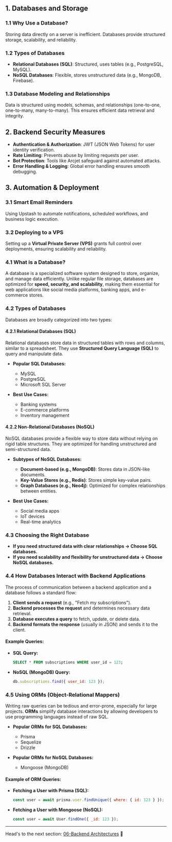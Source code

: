## 1. Databases and Storage

### 1.1 Why Use a Database?

Storing data directly on a server is inefficient. Databases provide structured storage, scalability, and reliability.

### 1.2 Types of Databases

- **Relational Databases (SQL)**: Structured, uses tables (e.g., PostgreSQL, MySQL).
- **NoSQL Databases**: Flexible, stores unstructured data (e.g., MongoDB, Firebase).

### 1.3 Database Modeling and Relationships

Data is structured using models, schemas, and relationships (one-to-one, one-to-many, many-to-many). This ensures efficient data retrieval and integrity.

## 2. Backend Security Measures

- **Authentication & Authorization**: JWT (JSON Web Tokens) for user identity verification.
- **Rate Limiting**: Prevents abuse by limiting requests per user.
- **Bot Protection**: Tools like Arcjet safeguard against automated attacks.
- **Error Handling & Logging**: Global error handling ensures smooth debugging.

## 3. Automation & Deployment

### 3.1 Smart Email Reminders

Using Upstash to automate notifications, scheduled workflows, and business logic execution.

### 3.2 Deploying to a VPS

Setting up a **Virtual Private Server (VPS)** grants full control over deployments, ensuring scalability and reliability.

### **4.1 What is a Database?**

A database is a specialized software system designed to store, organize, and manage data efficiently. Unlike regular file storage, databases are optimized for **speed, security, and scalability**, making them essential for web applications like social media platforms, banking apps, and e-commerce stores.

### **4.2 Types of Databases**

Databases are broadly categorized into two types:

#### **4.2.1 Relational Databases (SQL)**

Relational databases store data in structured tables with rows and columns, similar to a spreadsheet. They use **Structured Query Language (SQL)** to query and manipulate data.

- **Popular SQL Databases:**

  - MySQL
  - PostgreSQL
  - Microsoft SQL Server

- **Best Use Cases:**
  - Banking systems
  - E-commerce platforms
  - Inventory management

#### **4.2.2 Non-Relational Databases (NoSQL)**

NoSQL databases provide a flexible way to store data without relying on rigid table structures. They are optimized for handling unstructured and semi-structured data.

- **Subtypes of NoSQL Databases:**

  - **Document-based (e.g., MongoDB)**: Stores data in JSON-like documents.
  - **Key-Value Stores (e.g., Redis)**: Stores simple key-value pairs.
  - **Graph Databases (e.g., Neo4j)**: Optimized for complex relationships between entities.

- **Best Use Cases:**
  - Social media apps
  - IoT devices
  - Real-time analytics

### **4.3 Choosing the Right Database**

- **If you need structured data with clear relationships → Choose SQL databases.**
- **If you need scalability and flexibility for unstructured data → Choose NoSQL databases.**

### **4.4 How Databases Interact with Backend Applications**

The process of communication between a backend application and a database follows a standard flow:

1. **Client sends a request** (e.g., "Fetch my subscriptions").
2. **Backend processes the request** and determines necessary data retrieval.
3. **Database executes a query** to fetch, update, or delete data.
4. **Backend formats the response** (usually in JSON) and sends it to the client.

#### **Example Queries:**

- **SQL Query:**
  ```sql
  SELECT * FROM subscriptions WHERE user_id = 123;
  ```
- **NoSQL (MongoDB) Query:**
  ```javascript
  db.subscriptions.find({ user_id: 123 });
  ```

### **4.5 Using ORMs (Object-Relational Mappers)**

Writing raw queries can be tedious and error-prone, especially for large projects. **ORMs** simplify database interactions by allowing developers to use programming languages instead of raw SQL.

- **Popular ORMs for SQL Databases:**

  - Prisma
  - Sequelize
  - Drizzle

- **Popular ORMs for NoSQL Databases:**
  - Mongoose (MongoDB)

#### **Example of ORM Queries:**

- **Fetching a User with Prisma (SQL):**
  ```javascript
  const user = await prisma.user.findUnique({ where: { id: 123 } });
  ```
- **Fetching a User with Mongoose (NoSQL):**
  ```javascript
  const user = await User.findOne({ _id: 123 });
  ```

---

Head's to the next section: [06-Backend Architectures](./06-Backend%20Architectures.md) 🚀

